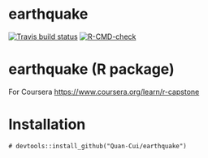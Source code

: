 <!-- README.md is generated from README.Rmd. Please edit that file -->

# earthquake

<!-- badges: start -->

[![Travis build status](https://travis-ci.com/Quan-Cui/earthquake.svg?branch=main)](https://travis-ci.com/Quan-Cui/earthquake) [![R-CMD-check](https://github.com/Quan-Cui/earthquake/actions/workflows/R-CMD-check.yaml/badge.svg)](https://github.com/Quan-Cui/earthquake/actions/workflows/R-CMD-check.yaml)

<!-- badges: end -->

# earthquake (R package)

For Coursera <https://www.coursera.org/learn/r-capstone>

# Installation

    # devtools::install_github("Quan-Cui/earthquake")
